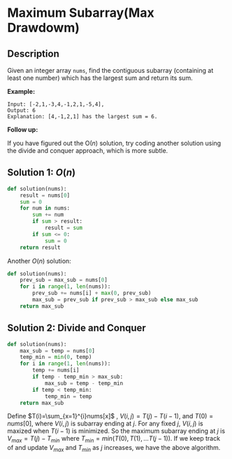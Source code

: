 # Maximum Subarray(Max Drawdowm)

## Description


Given an integer array `nums`, find the contiguous subarray (containing at least one number) which has the largest sum and return its sum.

**Example:**

```
Input: [-2,1,-3,4,-1,2,1,-5,4],
Output: 6
Explanation: [4,-1,2,1] has the largest sum = 6.
```

**Follow up:**

If you have figured out the O(*n*) solution, try coding another solution using the divide and conquer approach, which is more subtle.

## Solution 1: $O(n)$

```python
def solution(nums):
    result = nums[0]
    sum = 0
    for num in nums:
        sum += num
        if sum > result:
            result = sum
        if sum <= 0:
            sum = 0
    return result
```

Another $O(n)$ solution:

```python
def solution(nums):
    prev_sub = max_sub = nums[0]
    for i in range(1, len(nums)):
        prev_sub += nums[i] + max(0, prev_sub)
        max_sub = prev_sub if prev_sub > max_sub else max_sub
    return max_sub
```

## Solution 2: Divide and Conquer

```python
def solution(nums):
    max_sub = temp = nums[0]
    temp_min = min(0, temp)
    for i in range(1, len(nums)):
        temp += nums[i]
        if temp - temp_min > max_sub:
            max_sub = temp - temp_min
        if temp < temp_min:
            temp_min = temp
    return max_sub
```

Define $T(i)=\sum_{x=1}^{i}nums[x]$ , $V(i,j)=T(j)-T(i-1)$, and $T(0)=nums[0]$, where $V(i,j)$ is subarray ending at $j$. For any fixed $j$, $V(i,j)$ is maxized when $T(i-1)$ is minimized. So the maximum subarray ending at $j$ is $V_{max}=T(j)-T_{min}$ where $T_{min}=min(T(0),T(1),\dots T(j-1))$. If we keep track of and update $V_{max}$ and $T_{min}$ as $j$ increases, we have the above algorithm. 